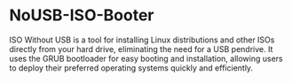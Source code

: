 # NoUSB-ISO-Booter
ISO Without USB is a tool for installing Linux distributions and other ISOs directly from your hard drive, eliminating the need for a USB pendrive. It uses the GRUB bootloader for easy booting and installation, allowing users to deploy their preferred operating systems quickly and efficiently.
